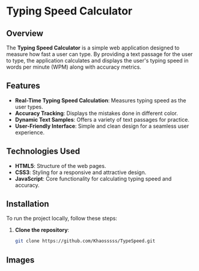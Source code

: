 # Typing Speed Calculator

## Overview

The **Typing Speed Calculator** is a simple web application designed to measure how fast a user can type. By providing a text passage for the user to type, the application calculates and displays the user's typing speed in words per minute (WPM) along with accuracy metrics.

## Features

- **Real-Time Typing Speed Calculation**: Measures typing speed as the user types.
- **Accuracy Tracking**: Displays the mistakes done in different color.
- **Dynamic Text Samples**: Offers a variety of text passages for practice.
- **User-Friendly Interface**: Simple and clean design for a seamless user experience.

## Technologies Used

- **HTML5**: Structure of the web pages.
- **CSS3**: Styling for a responsive and attractive design.
- **JavaScript**: Core functionality for calculating typing speed and accuracy.

## Installation

To run the project locally, follow these steps:

1. **Clone the repository**:
   ```bash
   git clone https://github.com/Khaosssss/TypeSpeed.git
## Images

